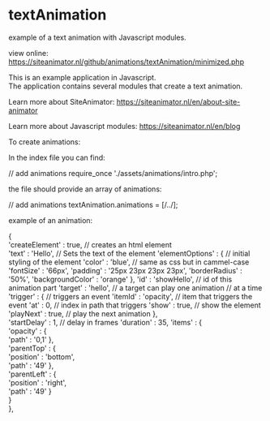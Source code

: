 # textAnimation
example of a text animation with Javascript modules.


view online: https://siteanimator.nl/github/animations/textAnimation/minimized.php

This is an example application in Javascript.  
The application contains several modules that create a text animation.  
  
Learn more about SiteAnimator: https://siteanimator.nl/en/about-site-animator  

Learn more about Javascript modules: https://siteanimator.nl/en/blog  


To create animations:

In the index file you can find:

// add animations
require_once './assets/animations/intro.php';

the file should provide an array of animations:

// add animations
textAnimation.animations = [/../]; 

example of an animation:

{                                               
    'createElement'         :   true,                   // creates an html element       
    'text'                  :   'Hello',                // Sets the text of the element
    'elementOptions' : {                                // initial styling of the element
        'color'             :   'blue',                 // same as css but in cammel-case
        'fontSize'          :   '66px',
        'padding'           :   '25px 23px 23px 23px',
        'borderRadius'      :   '50%',
        'backgroundColor'   :   'orange'
    },
    'id'                    :   'showHello',            // id of this animation part
    'target'                :   'hello',                // a target can play one animation
                                                        // at a time    
    'trigger' : {                                       // triggers an event
        'itemId'            :   'opacity',              // item that triggers the event
        'at'                :   0,                      // index in path that triggers
        'show'              :   true,                   // show the element
        'playNext'          :   true,                   // play the next animation
    },                                          
    'startDelay'            :   1,                      // delay in frames
    'duration'              :   35, 
    'items' : {                                 
        'opacity' : {                           
            'path'          :   '0,1' 
        },                                      
        'parentTop' : {                         
            'position'      :   'bottom',       
            'path'          :   '49' 
        },                                      
        'parentLeft' : {                        
            'position'      :   'right',        
            'path'          :   '49' 
        }                                       
    }                                           
},
